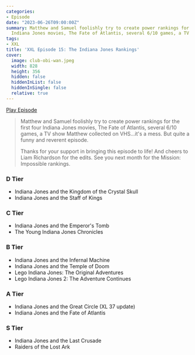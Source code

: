 ```yaml
---
categories:
- Episode
date: "2023-06-26T09:00:00Z"
summary: Matthew and Samuel foolishly try to create power rankings for the first four
  Indiana Jones movies, The Fate of Atlantis, several 6/10 games, a TV show...
tags:
- XXL
title: 'XXL Episode 15: The Indiana Jones Rankings'
cover: 
  image: club-obi-wan.jpeg
  width: 828
  height: 356
  hidden: false
  hiddenInList: false
  hiddenInSingle: false
  relative: true
---
```


[Play Episode](https://www.patreon.com/posts/xxl-episode-15-85116654)
> Matthew and Samuel foolishly try to create power rankings for the first four Indiana Jones movies, The Fate of Atlantis, several 6/10 games, a TV show Matthew collected on VHS...it's a mess. But quite a funny and reverent episode.
>
> Thanks for your support in bringing this episode to life! And cheers to Liam Richardson for the edits. See you next month for the Mission: Impossible rankings.

### D Tier

- Indiana Jones and the Kingdom of the Crystal Skull
- Indiana Jones and the Staff of Kings

### C Tier

- Indiana Jones and the Emperor's Tomb
- The Young Indiana Jones Chronicles

### B Tier

- Indiana Jones and the Infernal Machine
- Indiana Jones and the Temple of Doom
- Lego Indiana Jones: The Original Adventures
- Lego Indiana Jones 2: The Adventure Continues

### A Tier

- Indiana Jones and the Great Circle (XL 37 update)
- Indiana Jones and the Fate of Atlantis

### S Tier

- Indiana Jones and the Last Crusade
- Raiders of the Lost Ark
